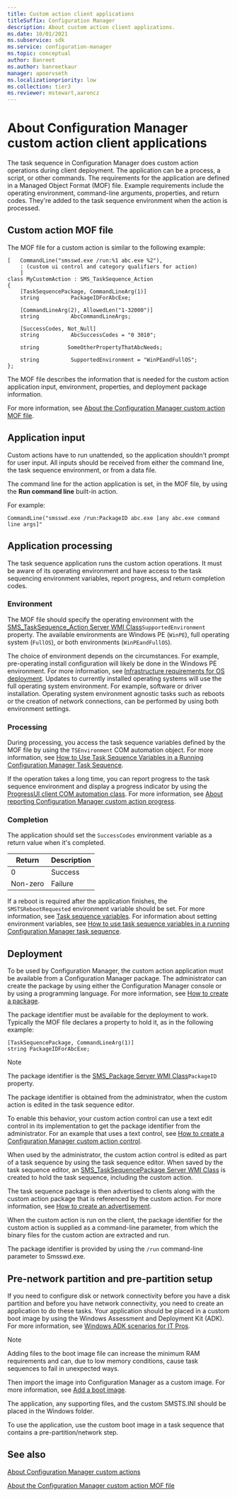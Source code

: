 ```yaml
---
title: Custom action client applications
titleSuffix: Configuration Manager
description: About custom action client applications.
ms.date: 10/01/2021
ms.subservice: sdk
ms.service: configuration-manager
ms.topic: conceptual
author: Banreet
ms.author: banreetkaur
manager: apoorvseth
ms.localizationpriority: low
ms.collection: tier3
ms.reviewer: mstewart,aaroncz 
---
```


# About Configuration Manager custom action client applications

The task sequence in Configuration Manager does custom action operations during client deployment. The application can be a process, a script, or other commands. The requirements for the application are defined in a Managed Object Format (MOF) file. Example requirements include the operating environment, command-line arguments, properties, and return codes. They're added to the task sequence environment when the action is processed.

## Custom action MOF file

The MOF file for a custom action is similar to the following example:

```mof
[   CommandLine("smsswd.exe /run:%1 abc.exe %2"),
    : (custom ui control and category qualifiers for action)
    ]
class MyCustomAction : SMS_TaskSequence_Action
{
    [TaskSequencePackage, CommandLineArg(1)]
    string          PackageIDForAbcExe;

    [CommandLineArg(2), AllowedLen("1-32000")]
    string          AbcCommandLineArgs;

    [SuccessCodes, Not_Null]
    string          AbcSuccessCodes = "0 3010";

    string         SomeOtherPropertyThatAbcNeeds;

    string          SupportedEnvironment = "WinPEandFullOS";
};
```

The MOF file describes the information that is needed for the custom action application input, environment, properties, and deployment package information.

For more information, see [About the Configuration Manager custom action MOF file](about-configuration-manager-custom-action-mof-files.md).

## Application input

Custom actions have to run unattended, so the application shouldn't prompt for user input. All inputs should be received from either the command line, the task sequence environment, or from a data file.

The command line for the action application is set, in the MOF file, by using the **Run command line** built-in action.

For example:

```mof
CommandLine("smsswd.exe /run:PackageID abc.exe [any abc.exe command line args]"
```

## Application processing

The task sequence application runs the custom action operations. It must be aware of its operating environment and have access to the task sequencing environment variables, report progress, and return completion codes.

### Environment

The MOF file should specify the operating environment with the [SMS_TaskSequence_Action Server WMI Class](../reference/osd/sms_tasksequence_action-server-wmi-class.md)`SupportedEnvironment` property. The available environments are Windows PE (`WinPE`), full operating system (`FullOS`), or both environments (`WinPEandFullOS`).

The choice of environment depends on the circumstances. For example, pre-operating install configuration will likely be done in the Windows PE environment. For more information, see [Infrastructure requirements for OS deployment](../../osd/plan-design/infrastructure-requirements-for-operating-system-deployment.md). Updates to currently installed operating systems will use the full operating system environment. For example, software or driver installation. Operating system environment agnostic tasks such as reboots or the creation of network connections, can be performed by using both environment settings.

### Processing

During processing, you access the task sequence variables defined by the MOF file by using the `TSEnvironment` COM automation object. For more information, see [How to Use Task Sequence Variables in a Running Configuration Manager Task Sequence](how-to-use-task-sequence-variables-in-a-running-task-sequence.md).

If the operation takes a long time, you can report progress to the task sequence environment and display a progress indicator by using the [ProgressUI client COM automation class](../reference/core/clients/client-classes/progressui-client-com-automation-class.md). For more information, see [About reporting Configuration Manager custom action progress](about-reporting-configuration-manager-custom-action-progress.md).

### Completion

The application should set the `SuccessCodes` environment variable as a return value when it's completed.

| Return | Description |
|--|--|
| 0 | Success |
| Non-zero | Failure |

If a reboot is required after the application finishes, the `SMSTSRebootRequested` environment variable should be set. For more information, see [Task sequence variables](../../osd/understand/task-sequence-variables.md#SMSTSRebootRequested). For information about setting environment variables, see [How to use task sequence variables in a running Configuration Manager task sequence](how-to-use-task-sequence-variables-in-a-running-task-sequence.md).

## Deployment

To be used by Configuration Manager, the custom action application must be available from a Configuration Manager package. The administrator can create the package by using either the Configuration Manager console or by using a programming language. For more information, see [How to create a package](../core/servers/configure/how-to-create-a-package.md).

The package identifier must be available for the deployment to work. Typically the MOF file declares a property to hold it, as in the following example:

```mof
[TaskSequencePackage, CommandLineArg(1)]
string PackageIDForAbcExe;
```

> [!NOTE]
> The package identifier is the [SMS_Package Server WMI Class](../reference/core/servers/configure/sms_package-server-wmi-class.md)`PackageID` property.

The package identifier is obtained from the administrator, when the custom action is edited in the task sequence editor.

To enable this behavior, your custom action control can use a text edit control in its implementation to get the package identifier from the administrator. For an example that uses a text control, see [How to create a Configuration Manager custom action control](how-to-create-a-configuration-manager-custom-action-control.md).

When used by the administrator, the custom action control is edited as part of a task sequence by using the task sequence editor. When saved by the task sequence editor, an [SMS_TaskSequencePackage Server WMI Class](../reference/osd/sms_tasksequencepackage-server-wmi-class.md) is created to hold the task sequence, including the custom action.

The task sequence package is then advertised to clients along with the custom action package that is referenced by the custom action. For more information, see [How to create an advertisement](../core/servers/configure/how-to-create-an-advertisement.md).

When the custom action is run on the client, the package identifier for the custom action is supplied as a command-line parameter, from which the binary files for the custom action are extracted and run.

The package identifier is provided by using the `/run` command-line parameter to Smsswd.exe.

## Pre-network partition and pre-partition setup

If you need to configure disk or network connectivity before you have a disk partition and before you have network connectivity, you need to create an application to do these tasks. Your application should be placed in a custom boot image by using the Windows Assessment and Deployment Kit (ADK). For more information, see [Windows ADK scenarios for IT Pros](/windows/deployment/windows-adk-scenarios-for-it-pros).

> [!NOTE]
> Adding files to the boot image file can increase the minimum RAM requirements and can, due to low memory conditions, cause task sequences to fail in unexpected ways.

Then import the image into Configuration Manager as a custom image. For more information, see [Add a boot image](../../osd/get-started/manage-boot-images.md#add-a-boot-image).

The application, any supporting files, and the custom SMSTS.INI should be placed in the Windows folder.

To use the application, use the custom boot image in a task sequence that contains a pre-partition/network step.

## See also

[About Configuration Manager custom actions](about-configuration-manager-custom-actions.md)

[About the Configuration Manager custom action MOF file](about-configuration-manager-custom-action-mof-files.md)

